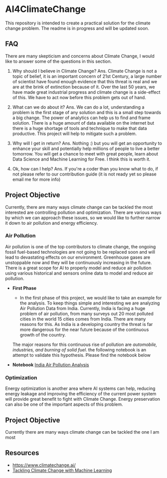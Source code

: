# AI4ClimateChange
This repository is intended to create a practical solution for the climate change problem. The readme is in progress and will be updated soon. 

## FAQ 

There are many skepticism and concerns about Climate Change, I would like to answer some of the questions in this section. 

1. Why should I believe in Climate Change? 
Ans. Climate Change is not a topic of belief, it is an important concern of 21st Century, a large number of scientist have found enough evidence that this threat is real and we are at the brink of extinction because of it. Over the last 50 years, we have made great industrial progress and climate change is a side-effect of this. We have to act now before this problem gets out of hand.
2.  What can we do about it?
Ans. We can do a lot, understanding a problem is the first stage of any solution and this is a small step towards a big change. The power of analytics can help us to find and frame solution. There is a huge amount of data available on the internet but there is a huge shortage of tools and technique to make that data productive. This project will help to mitigate such a problem.  

3. Why will I get in return? 
Ans. Nothing :) but you will get an opportunity to enhance your skill and potentially help millions of people to live a better tomorrow. You will get a chance to meet with great people, learn about Data Science and Machine Learning for Free. I think this is worth it. 

4. Ok, how can I help?
Ans. If you're a coder than you know what to do, if not please refer to our contribution guide (it is not ready yet so please email me for more info)






## Project Objective 
Currently, there are many ways climate change can be tackled the most interested are controlling pollution and optimization. There are various ways by which we can approach these issues, so we would like to further narrow it down to air pollution and energy efficiency.

### Air Pollution 
Air pollution is one of the top contributors to climate change, the ongoing fossil fuel-based technologies are not going to be replaced soon and will lead to devastating effects on our environment. Greenhouse gases are unstoppable now and they will be continuously increasing in the future. There is a great scope for AI to properly model and reduce air pollution using various historical and sensors online data to model and reduce air pollution. 

- **First Phase** 
    - In the first phase of this project, we would like to take an example for the analysis. To keep things simple and interesting we are analyzing Air Pollution Data from India. Currently, India is facing a huge problem of air pollution, from many surveys out 20 most polluted cities in the world 15 cities comes from India. There are many reasons for this. As India is a developing country the threat is far more dangerous for the near future because of the continuous growth of the country. 
    
    The major reasons for this continuous rise of pollution are *automobile, industries, and burning of solid fuel*.  the following notebook is an attempt to validate this hypothesis. Please find the notebook below 
    
 - **Notebook**
  [India Air Pollution Analysis](India_Air_Pollution_Analysis.ipynb)
 

### Optimization 
Energy optimization is another area where AI systems can help, reducing energy leakage and improving the efficiency of the current power system will provide great benefit to fight with Climate Change. Energy preservation can also be one of the important aspects of this problem.

## Project Objective 
Currently there are many ways climate change can be tackled the one I am most 
## Resources
- https://www.climatechange.ai/
- [Tackling Climate Change with Machine Learning](https://arxiv.org/abs/1906.05433) 

